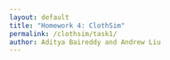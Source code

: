 ```yaml
---
layout: default
title: "Homework 4: ClothSim"
permalink: /clothsim/task1/
author: Aditya Baireddy and Andrew Liu
---
```

